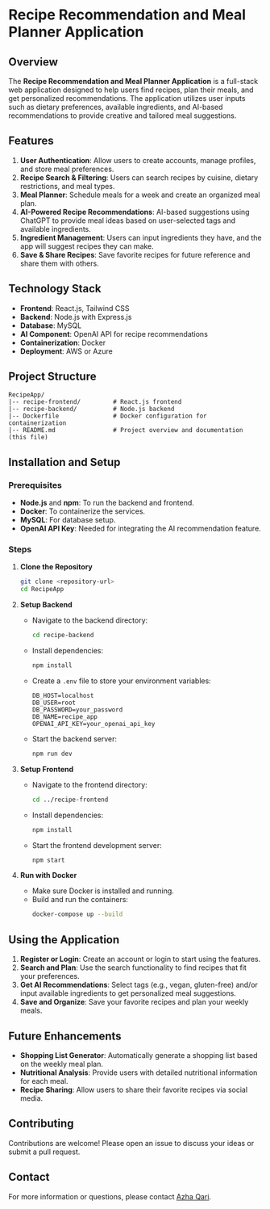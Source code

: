 # Recipe Recommendation and Meal Planner Application

## Overview
The **Recipe Recommendation and Meal Planner Application** is a full-stack web application designed to help users find recipes, plan their meals, and get personalized recommendations. The application utilizes user inputs such as dietary preferences, available ingredients, and AI-based recommendations to provide creative and tailored meal suggestions.

## Features
1. **User Authentication**: Allow users to create accounts, manage profiles, and store meal preferences.
2. **Recipe Search & Filtering**: Users can search recipes by cuisine, dietary restrictions, and meal types.
3. **Meal Planner**: Schedule meals for a week and create an organized meal plan.
4. **AI-Powered Recipe Recommendations**: AI-based suggestions using ChatGPT to provide meal ideas based on user-selected tags and available ingredients.
5. **Ingredient Management**: Users can input ingredients they have, and the app will suggest recipes they can make.
6. **Save & Share Recipes**: Save favorite recipes for future reference and share them with others.

## Technology Stack
- **Frontend**: React.js, Tailwind CSS
- **Backend**: Node.js with Express.js
- **Database**: MySQL
- **AI Component**: OpenAI API for recipe recommendations
- **Containerization**: Docker
- **Deployment**: AWS or Azure

## Project Structure
```
RecipeApp/
|-- recipe-frontend/         # React.js frontend
|-- recipe-backend/          # Node.js backend
|-- Dockerfile               # Docker configuration for containerization
|-- README.md                # Project overview and documentation (this file)
```

## Installation and Setup
### Prerequisites
- **Node.js** and **npm**: To run the backend and frontend.
- **Docker**: To containerize the services.
- **MySQL**: For database setup.
- **OpenAI API Key**: Needed for integrating the AI recommendation feature.

### Steps
1. **Clone the Repository**
   ```sh
   git clone <repository-url>
   cd RecipeApp
   ```

2. **Setup Backend**
   - Navigate to the backend directory:
     ```sh
     cd recipe-backend
     ```
   - Install dependencies:
     ```sh
     npm install
     ```
   - Create a `.env` file to store your environment variables:
     ```
     DB_HOST=localhost
     DB_USER=root
     DB_PASSWORD=your_password
     DB_NAME=recipe_app
     OPENAI_API_KEY=your_openai_api_key
     ```
   - Start the backend server:
     ```sh
     npm run dev
     ```

3. **Setup Frontend**
   - Navigate to the frontend directory:
     ```sh
     cd ../recipe-frontend
     ```
   - Install dependencies:
     ```sh
     npm install
     ```
   - Start the frontend development server:
     ```sh
     npm start
     ```

4. **Run with Docker**
   - Make sure Docker is installed and running.
   - Build and run the containers:
     ```sh
     docker-compose up --build
     ```

## Using the Application
1. **Register or Login**: Create an account or login to start using the features.
2. **Search and Plan**: Use the search functionality to find recipes that fit your preferences.
3. **Get AI Recommendations**: Select tags (e.g., vegan, gluten-free) and/or input available ingredients to get personalized meal suggestions.
4. **Save and Organize**: Save your favorite recipes and plan your weekly meals.

## Future Enhancements
- **Shopping List Generator**: Automatically generate a shopping list based on the weekly meal plan.
- **Nutritional Analysis**: Provide users with detailed nutritional information for each meal.
- **Recipe Sharing**: Allow users to share their favorite recipes via social media.

## Contributing
Contributions are welcome! Please open an issue to discuss your ideas or submit a pull request.

## Contact
For more information or questions, please contact [Azha Qari](mailto:azhaqari@gatech.edu).
